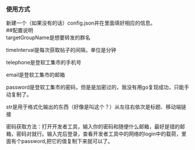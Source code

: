 ### 使用方式   
新建一个（如果没有的话）config.json并在里面填好相应的信息。  
##配置说明  
targetGroupName是想要转发的群名  
   
timeInterval是每次获取帖子的间隔，单位是分钟  
  
telephone是登软工集市的手机号  
  
email是登软工集市的邮箱  
  
password是登软工集市的密码，但是是加密过的，我没有用go复现成功，只能手动复制了。  
  
str是用于格式化输出的东西（好像是叫这个？）从左往右依次是标题、移动端链接

密码获取方法：打开开发者工具，输入你的密码和随便什么邮箱，最好是错的邮箱，密码对就行。输入完后登录，查看开发者工具中的网络的login中的载荷，里面有个password,把它的值复制下来就可以了。  

